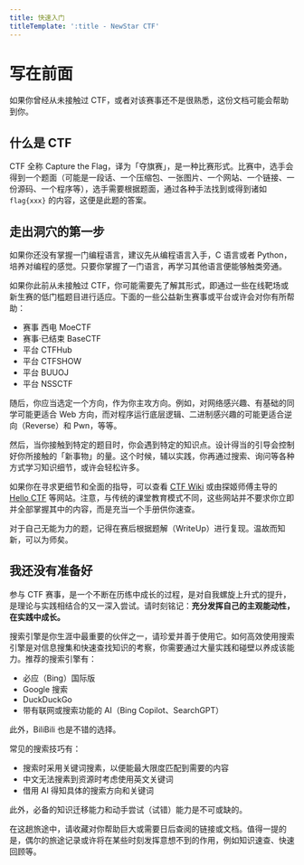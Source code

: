 ```yaml
---
title: 快速入门
titleTemplate: ':title - NewStar CTF'
---
```

<script setup>
import Container from '@/components/docs/Container.vue'
import Link from '@/components/docs/Link.vue'
import { ElTag } from 'element-plus'
import 'element-plus/es/components/tag/style/css'
</script>

# 写在前面

如果你曾经从未接触过 CTF，或者对该赛事还不是很熟悉，这份文档可能会帮助到你。

## 什么是 CTF

CTF 全称 Capture the Flag，译为「夺旗赛」，是一种比赛形式。比赛中，选手会得到一个题面<span data-desc>（可能是一段话、一个压缩包、一张图片、一个网站、一个链接、一份源码、一个程序等）</span>，选手需要根据题面，通过各种手法找到或得到诸如 `flag{xxx}` 的内容，这便是此题的答案。

## 走出洞穴的第一步

如果你还没有掌握一门编程语言，建议先从编程语言入手，C 语言或者 Python，培养对编程的感觉。只要你掌握了一门语言，再学习其他语言便能够触类旁通。

如果你此前从未接触过 CTF，你可能需要先了解其形式，即通过一些在线靶场或新生赛的低门槛题目进行适应。下面的一些公益新生赛事或平台或许会对你有所帮助：

- <ElTag type="success" size="small">赛事</ElTag> <Link icon="external" theme="underline hover" href="https://ctf.xidian.edu.cn/">西电 MoeCTF</Link>
- <ElTag type="info" size="small">赛事·已结束</ElTag> <Link icon="external" theme="underline hover" href="https://basectf.fun/">BaseCTF</Link>
- <ElTag type="primary" size="small">平台</ElTag> <Link icon="external" theme="underline hover" href="https://www.ctfhub.com/">CTFHub</Link>
- <ElTag type="primary" size="small">平台</ElTag> <Link icon="external" theme="underline hover" href="https://ctf.show/">CTFSHOW</Link>
- <ElTag type="primary" size="small">平台</ElTag> <Link icon="external" theme="underline hover" href="https://buuoj.cn">BUUOJ</Link>
- <ElTag type="primary" size="small">平台</ElTag> <Link icon="external" theme="underline hover" href="https://www.nssctf.cn">NSSCTF</Link>

随后，你应当选定一个方向，作为你主攻方向。例如，对网络感兴趣、有基础的同学可能更适合 Web 方向，而对程序运行底层逻辑、二进制感兴趣的可能更适合逆向（Reverse）和 Pwn，等等。

然后，当你接触到特定的题目时，你会遇到特定的知识点。设计得当的引导会控制好你所接触的「新事物」的量。这个时候，辅以实践，你再通过搜索、询问等各种方式学习知识细节，或许会轻松许多。

如果你在寻求更细节和全面的指导，可以查看 [CTF Wiki](https://ctf-wiki.org/) 或由探姬师傅主导的 [Hello CTF](https://hello-ctf.com/) 等网站。注意，与传统的课堂教育模式不同，这些网站并不要求你立即并全部掌握其中的内容，而是充当一个手册供你速查。

对于自己无能为力的题，记得在赛后根据题解（WriteUp）进行复现。温故而知新，可以为师矣。

## 我还没有准备好

<Container type='tip'>
参与 CTF 赛事，是一个不断在历练中成长的过程，是对自我螺旋上升式的提升，是理论与实践相结合的又一深入尝试。请时刻铭记：<strong>充分发挥自己的主观能动性，在实践中成长。</strong>
</Container>

搜索引擎是你生涯中最重要的伙伴之一，请珍爱并善于使用它。如何高效使用搜索引擎是对信息搜集和快速查找知识的考察，你需要通过大量实践和碰壁以养成该能力。推荐的搜索引擎有：

- 必应（Bing）国际版
- Google 搜索
- DuckDuckGo
- 带有联网或搜索功能的 AI（Bing Copilot、SearchGPT）

此外，BiliBili 也是不错的选择。

常见的搜索技巧有：

- 搜索时采用关键词搜素，以便能最大限度匹配到需要的内容
- 中文无法搜素到资源时考虑使用英文关键词
- 借用 AI 得知具体的搜索方向和关键词

此外，必备的知识迁移能力和动手尝试（试错）能力是不可或缺的。

在这趟旅途中，请收藏对你帮助巨大或需要日后查阅的链接或文档。值得一提的是，偶尔的旅途记录或许将在某些时刻发挥意想不到的作用，例如知识速查、快速回顾等。
